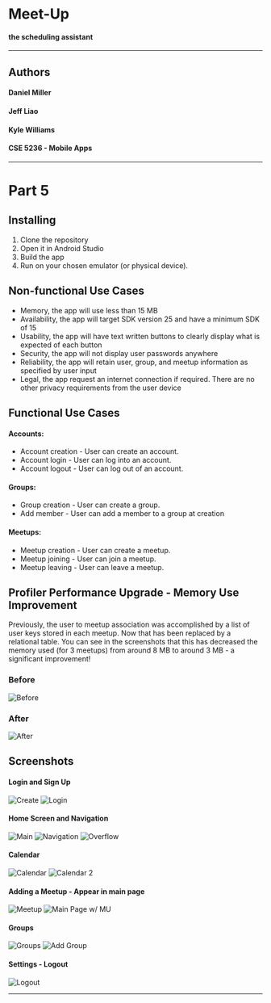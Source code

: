 # Meet-Up
#### the scheduling assistant

------
## Authors
#### Daniel Miller
#### Jeff Liao
#### Kyle Williams
#### CSE 5236 - Mobile Apps

------
# Part 5

## Installing

1. Clone the repository
2. Open it in Android Studio
3. Build the app
4. Run on your chosen emulator (or physical device).


## Non-functional Use Cases

+ Memory, the app will use less than 15 MB
+ Availability, the app will target SDK version 25 and have a minimum SDK of 15
+ Usability, the app will have text written buttons to clearly display what is expected of each button
+ Security, the app will not display user passwords anywhere
+ Reliability, the app will retain user, group, and meetup information as specified by user input
+ Legal, the app request an internet connection if required. There are no other privacy requirements from the user device

## Functional Use Cases
#### Accounts:

+ Account creation - User can create an account.
+ Account login - User can log into an account.
+ Account logout - User can log out of an account.
 
#### Groups:

+ Group creation - User can create a group.
+ Add member - User can add a member to a group at creation

#### Meetups:

+ Meetup creation - User can create a meetup.
+ Meetup joining - User can join a meetup.
+ Meetup leaving - User can leave a meetup.

## Profiler Performance Upgrade - Memory Use Improvement

Previously, the user to meetup association was accomplished by a list of user keys stored in each meetup. Now that has been replaced by a relational table. You can see in the screenshots that this has decreased the memory used (for 3 meetups) from around 8 MB to around 3 MB - a significant improvement!
### Before
![Before](/screenshots/before.png)
### After
![After](/screenshots/after.png)


## Screenshots

#### Login and Sign Up
![Create](/screenshots/createaccount.png)
![Login](/screenshots/login.png)

#### Home Screen and Navigation
![Main](/screenshots/main.png)
![Navigation](/screenshots/nav.png)
![Overflow](/screenshots/overflow.png)

#### Calendar
![Calendar](/screenshots/cal1.png)
![Calendar 2](/screenshots/cal2.png)

#### Adding a Meetup - Appear in main page
![Meetup](/screenshots/meetup.png)
![Main Page w/ MU](/screenshots/showmeetup.png)

#### Groups
![Groups](/screenshots/group.png)
![Add Group](/screenshots/addgroup.png)

#### Settings - Logout
![Logout](/screenshots/logout.png)


------
